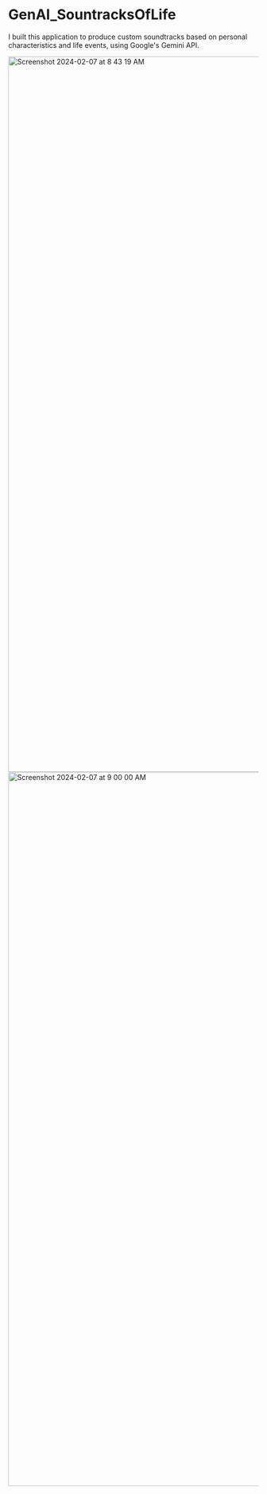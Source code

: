 # GenAI_SountracksOfLife

I built this application to produce custom soundtracks based on personal characteristics and life events, using Google's Gemini API. 

<img width="1437" alt="Screenshot 2024-02-07 at 8 43 19 AM" src="https://github.com/CandiceWright/GenAI_SountracksOfLife/assets/46908197/7c0d1ace-1993-4a35-bd45-d431b54ffdca">


<img width="1434" alt="Screenshot 2024-02-07 at 9 00 00 AM" src="https://github.com/CandiceWright/GenAI_SountracksOfLife/assets/46908197/bbb18269-c373-4e24-9d52-cbd038f5fa36">


